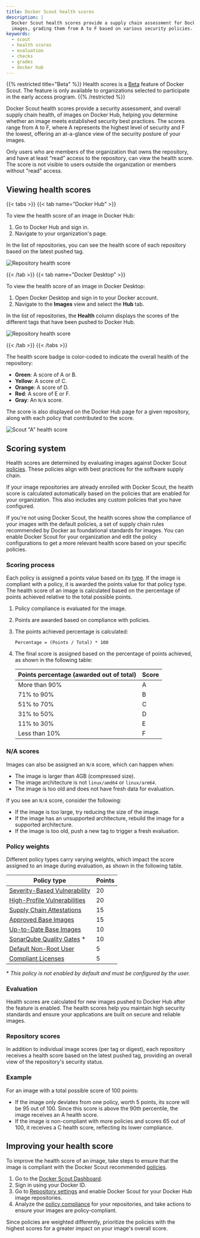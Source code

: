 ```yaml
---
title: Docker Scout health scores
description: |
  Docker Scout health scores provide a supply chain assessment for Docker Hub
  images, grading them from A to F based on various security policies.
keywords:
  - scout
  - health scores
  - evaluation
  - checks
  - grades
  - docker hub
---
```


{{% restricted title="Beta" %}}
Health scores is a [Beta](/release-lifecycle/#beta) feature of Docker Scout.
The feature is only available to organizations selected to participate in the
early access program.
{{% /restricted %}}

Docker Scout health scores provide a security assessment, and overall supply
chain health, of images on Docker Hub, helping you determine whether an image
meets established security best practices. The scores range from A to F, where
A represents the highest level of security and F the lowest, offering an
at-a-glance view of the security posture of your images.

Only users who are members of the organization that owns the repository, and
have at least “read” access to the repository, can view the health score. The
score is not visible to users outside the organization or members without
"read" access.

## Viewing health scores

{{< tabs >}}
{{< tab name="Docker Hub" >}}

To view the health score of an image in Docker Hub:

1. Go to Docker Hub and sign in.
2. Navigate to your organization's page.

In the list of repositories, you can see the health score of each repository
based on the latest pushed tag.

![Repository health score](../images/score-badges-repolist.png)

{{< /tab >}}
{{< tab name="Docker Desktop" >}}

To view the health score of an image in Docker Desktop:

1. Open Docker Desktop and sign in to your Docker account.
2. Navigate to the **Images** view and select the **Hub** tab.

In the list of repositories, the **Health** column displays the scores of the
different tags that have been pushed to Docker Hub.

![Repository health score](../images/score-badges-dd.png)

{{< /tab >}}
{{< /tabs >}}

The health score badge is color-coded to indicate the overall health of the
repository:

- **Green**: A score of A or B.
- **Yellow**: A score of C.
- **Orange**: A score of D.
- **Red**: A score of E or F.
- **Gray**: An `N/A` score.

The score is also displayed on the Docker Hub page for a given repository,
along with each policy that contributed to the score.

![Scout "A" health score](../images/score-a-shiny.png?w=450px)

## Scoring system

Health scores are determined by evaluating images against Docker Scout
[policies](./_index.md). These policies align with best practices for the
software supply chain.

If your image repositories are already enrolled with Docker Scout, the health
score is calculated automatically based on the policies that are enabled for
your organization. This also includes any custom policies that you have
configured.

If you're not using Docker Scout, the health scores show the compliance of your
images with the default policies, a set of supply chain rules recommended by
Docker as foundational standards for images. You can enable Docker Scout for
your organization and edit the policy configurations to get a more relevant
health score based on your specific policies.

### Scoring process

Each policy is assigned a points value based on its
[type](/manuals/scout/policy/_index.md#policy-types). If the image is compliant
with a policy, it is awarded the points value for that policy type. The health
score of an image is calculated based on the percentage of points achieved
relative to the total possible points.

1. Policy compliance is evaluated for the image.
2. Points are awarded based on compliance with policies.
3. The points achieved percentage is calculated:

   ```text
   Percentage = (Points / Total) * 100
   ```

4. The final score is assigned based on the percentage of points achieved, as
   shown in the following table:

   | Points percentage (awarded out of total) | Score |
   | ---------------------------------------- | ----- |
   | More than 90%                            | A     |
   | 71% to 90%                               | B     |
   | 51% to 70%                               | C     |
   | 31% to 50%                               | D     |
   | 11% to 30%                               | E     |
   | Less than 10%                            | F     |

### N/A scores

Images can also be assigned an `N/A` score, which can happen when:

- The image is larger than 4GB (compressed size).
- The image architecture is not `linux/amd64` or `linux/arm64`.
- The image is too old and does not have fresh data for evaluation.

If you see an `N/A` score, consider the following:

- If the image is too large, try reducing the size of the image.
- If the image has an unsupported architecture, rebuild the image for a
  supported architecture.
- If the image is too old, push a new tag to trigger a fresh evaluation.

### Policy weights

Different policy types carry varying weights, which impact the score assigned
to an image during evaluation, as shown in the following table.

| Policy type                                                                                  | Points |
| -------------------------------------------------------------------------------------------- | ------ |
| [Severity-Based Vulnerability](/manuals/scout/policy/_index.md#severity-based-vulnerability) | 20     |
| [High-Profile Vulnerabilities](/manuals/scout/policy/_index.md#high-profile-vulnerabilities) | 20     |
| [Supply Chain Attestations](/manuals/scout/policy/_index.md#supply-chain-attestations)       | 15     |
| [Approved Base Images](/manuals/scout/policy/_index.md#approved-base-images)                 | 15     |
| [Up-to-Date Base Images](/manuals/scout/policy/_index.md#up-to-date-base-images)             | 10     |
| [SonarQube Quality Gates](/manuals/scout/policy/_index.md#sonarqube-quality-gates) \*        | 10     |
| [Default Non-Root User](/manuals/scout/policy/_index.md#default-non-root-user)               | 5      |
| [Compliant Licenses](/manuals/scout/policy/_index.md#compliant-licenses)                     | 5      |

\* _This policy is not enabled by default and must be configured by the user._

### Evaluation

Health scores are calculated for new images pushed to Docker Hub after the
feature is enabled. The health scores help you maintain high security standards
and ensure your applications are built on secure and reliable images.

### Repository scores

In addition to individual image scores (per tag or digest), each repository
receives a health score based on the latest pushed tag, providing an overall
view of the repository's security status.

### Example

For an image with a total possible score of 100 points:

- If the image only deviates from one policy, worth 5 points, its score will be
  95 out of 100. Since this score is above the 90th percentile, the image
  receives an A health score.
- If the image is non-compliant with more policies and scores 65 out of 100, it
  receives a C health score, reflecting its lower compliance.

## Improving your health score

To improve the health score of an image, take steps to ensure that the image is
compliant with the Docker Scout recommended [policies](./_index.md).

1. Go to the [Docker Scout Dashboard](https://scout.docker.com/).
2. Sign in using your Docker ID.
3. Go to [Repository settings](https://scout.docker.com/settings/repos) and
   enable Docker Scout for your Docker Hub image repositories.
4. Analyze the [policy compliance](./_index.md) for your repositories,
   and take actions to ensure your images are policy-compliant.

Since policies are weighted differently, prioritize the policies with the
highest scores for a greater impact on your image's overall score.
